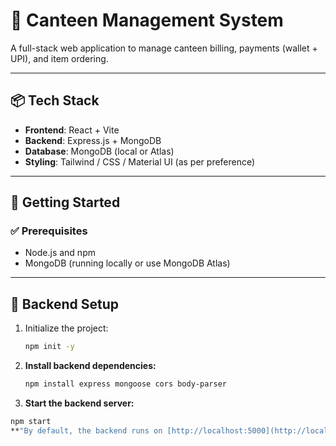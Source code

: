 # 🥪 Canteen Management System

A full-stack web application to manage canteen billing, payments (wallet + UPI), and item ordering.

---

## 📦 Tech Stack

- **Frontend**: React + Vite
- **Backend**: Express.js + MongoDB
- **Database**: MongoDB (local or Atlas)
- **Styling**: Tailwind / CSS / Material UI (as per preference)

---

## 🚀 Getting Started

### ✅ Prerequisites

- Node.js and npm
- MongoDB (running locally or use MongoDB Atlas)

---

## 📁 Backend Setup

1. Initialize the project:

   ```bash
   npm init -y

2. **Install backend dependencies:**

   ```bash
   npm install express mongoose cors body-parser
3. **Start the backend server:**

```bash
npm start
**"By default, the backend runs on [http://localhost:5000](http://localhost:5000)."**
